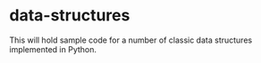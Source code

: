 # data-structures
This will hold sample code for a number of classic data structures implemented in Python. 
